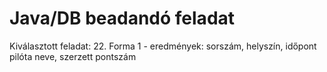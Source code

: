 # Java/DB beadandó feladat

Kiválasztott feladat: 22. Forma 1 - eredmények: sorszám, helyszín, időpont pilóta neve, szerzett pontszám

